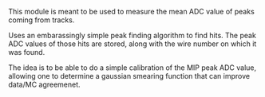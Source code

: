 This module is meant to be used to measure the mean ADC value of peaks coming from tracks.

Uses an embarassingly simple peak finding algorithm to find hits. The peak ADC values of those hits are stored, along with the wire number on which it was found.

The idea is to be able to do a simple calibration of the MIP peak ADC value, allowing one to determine a gaussian smearing function that can improve data/MC agreemenet.

